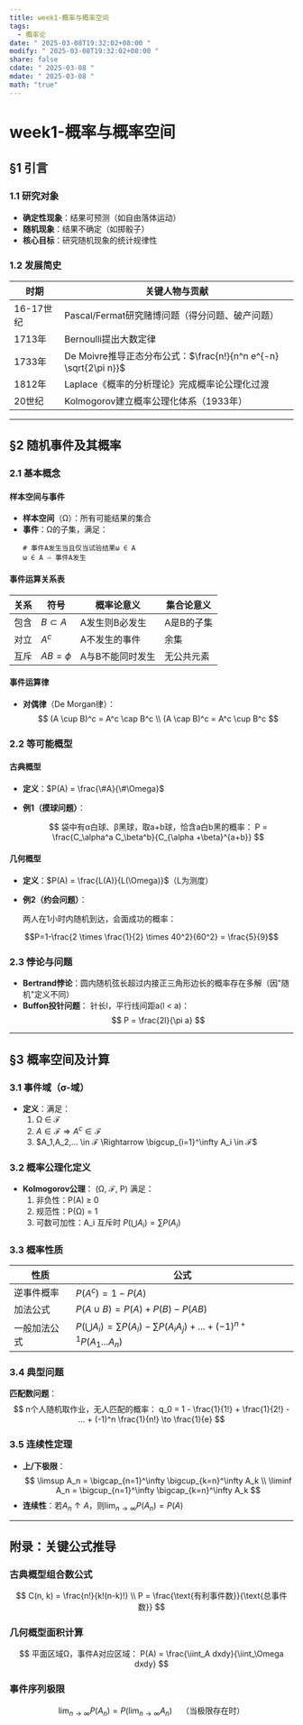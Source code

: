 ```yaml
---
title: week1-概率与概率空间
tags:
  - 概率论
date: " 2025-03-08T19:32:02+08:00 "
modify: " 2025-03-08T19:32:02+08:00 "
share: false
cdate: " 2025-03-08 "
mdate: " 2025-03-08 "
math: "true"
---
```


# week1-概率与概率空间

## §1 引言
### 1.1 研究对象
- **确定性现象**：结果可预测（如自由落体运动）
- **随机现象**：结果不确定（如掷骰子）
- **核心目标**：研究随机现象的统计规律性

### 1.2 发展简史
| 时期      | 关键人物与贡献                                                   |
| --------- | ---------------------------------------------------------------- |
| 16-17世纪 | Pascal/Fermat研究赌博问题（得分问题、破产问题）                  |
| 1713年    | Bernoulli提出大数定律                                            |
| 1733年    | De Moivre推导正态分布公式：$\frac{n!}{n^n e^{-n} \sqrt{2\pi n}}$ |
| 1812年    | Laplace《概率的分析理论》完成概率论公理化过渡                    |
| 20世纪    | Kolmogorov建立概率公理化体系（1933年）                           |

---

## §2 随机事件及其概率
### 2.1 基本概念
#### 样本空间与事件
- **样本空间**（Ω）：所有可能结果的集合
- **事件**：Ω的子集，满足：
  ```text
  # 事件A发生当且仅当试验结果ω ∈ A
  ω ∈ A ⇨ 事件A发生
  ```

#### 事件运算关系表
| 关系 | 符号          | 概率论意义       | 集合论意义 |
| ---- | ------------- | ---------------- | ---------- |
| 包含 | $B \subset A$ | A发生则B必发生   | A是B的子集 |
| 对立 | $A^c$         | A不发生的事件    | 余集       |
| 互斥 | $AB = \phi$   | A与B不能同时发生 | 无公共元素 |

#### 事件运算律
- **对偶律**（De Morgan律）：
  $$
  (A \cup B)^c = A^c \cap B^c \\
  (A \cap B)^c = A^c \cup B^c
  $$

### 2.2 等可能概型
#### 古典概型
- **定义**：$P(A) = \frac{\#A}{\#\Omega}$
- **例1（摸球问题）**：

  $$
  袋中有α白球、β黑球，取a+b球，恰含a白b黑的概率：
  P = \frac{C_\alpha^a C_\beta^b}{C_{\alpha +\beta}^{a+b}}
  $$

#### 几何概型
- **定义**：$P(A) = \frac{L(A)}{L(\Omega)}$（L为测度）
- **例2（约会问题）**：

  两人在1小时内随机到达，会面成功的概率：
  
$$P=1-\frac{2 \times \frac{1}{2} \times 40^2}{60^2} = \frac{5}{9}$$  

### 2.3 悖论与问题
- **Bertrand悖论**：圆内随机弦长超过内接正三角形边长的概率存在多解（因"随机"定义不同）
- **Buffon投针问题**：
  针长l，平行线间距a(l < a)：
  $$
  P = \frac{2l}{\pi a}
  $$

---

## §3 概率空间及计算
### 3.1 事件域（σ-域）
- **定义**：满足：
  1. Ω ∈ ℱ
  2. $A \in ℱ \Rightarrow A^c \in ℱ$
  3. $A_1,A_2,... \in ℱ \Rightarrow \bigcup_{i=1}^\infty A_i \in ℱ$

### 3.2 概率公理化定义
- **Kolmogorov公理**：
  (Ω, ℱ, P) 满足：
  1. 非负性：P(A) ≥ 0
  2. 规范性：P(Ω) = 1
  3. 可数可加性：A_i 互斥时 $P(\bigcup A_i) = \sum P(A_i)$


### 3.3 概率性质
| 性质         | 公式                                                                           |
| ------------ | ------------------------------------------------------------------------------ |
| 逆事件概率   | $P(A^c) = 1 - P(A)$                                                            |
| 加法公式     | $P(A \cup B) = P(A) + P(B) - P(AB)$                                            |
| 一般加法公式 | $P(\bigcup A_i) = \sum P(A_i) - \sum P(A_iA_j) + ... + (-1)^{n+1}P(A_1...A_n)$ |

### 3.4 典型问题
**匹配数问题**：
$$
n个人随机取作业，无人匹配的概率：
q_0 = 1 - \frac{1}{1!} + \frac{1}{2!} - ... + (-1)^n \frac{1}{n!} \to \frac{1}{e}
$$

### 3.5 连续性定理
- **上/下极限**：
  $$
  \limsup A_n = \bigcap_{n=1}^\infty \bigcup_{k=n}^\infty A_k \\
  \liminf A_n = \bigcup_{n=1}^\infty \bigcap_{k=n}^\infty A_k
  $$
- **连续性**：若$A_n \uparrow A$，则$\lim_{n\to\infty} P(A_n) = P(A)$

---

## 附录：关键公式推导
### 古典概型组合数公式
$$
C(n, k) = \frac{n!}{k!(n-k)!} \\
P = \frac{\text{有利事件数}}{\text{总事件数}}
$$

### 几何概型面积计算
$$
平面区域Ω，事件A对应区域：
P(A) = \frac{\iint_A dxdy}{\iint_\Omega dxdy}
$$

### 事件序列极限
$$
\lim_{n\to\infty} P(A_n) = P(\lim_{n\to\infty} A_n) \quad \text{（当极限存在时）}
$$
